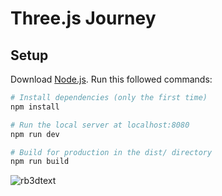 # Three.js Journey

## Setup
Download [Node.js](https://nodejs.org/en/download/).
Run this followed commands:

``` bash
# Install dependencies (only the first time)
npm install

# Run the local server at localhost:8080
npm run dev

# Build for production in the dist/ directory
npm run build
```
![rb3dtext](https://github.com/user-attachments/assets/9ccedef5-d5f6-4740-af7f-ad7fe9f01971)

